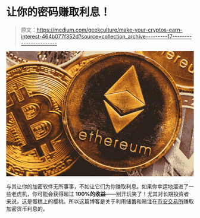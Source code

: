 # 让你的密码赚取利息！

> 原文：<https://medium.com/geekculture/make-your-cryptos-earn-interest-464b077f352d?source=collection_archive---------17----------------------->

![](img/76cd73374c63a86dded79388453f0e9e.png)

与其让你的加密软件无所事事，不如让它们为你赚取利息。如果你幸运地溜进了一些老虎机，你可能会获得超过 **100%的收益**——别开玩笑了！尤其对长期投资者来说，这是蛋糕上的樱桃。所以这篇博客是关于利用储蓄和赌注在[币安交易所](https://accounts.binance.com/en/register?fromActivityPage=true&ref=LIMIT_HNROT8TX&fbclid=IwAR260Albv9IWfj0JL4j7M0VtZGUCwryBPDq5UGCXQ7S676vZqUr_QQbCs5s)赚取加密货币利息的。